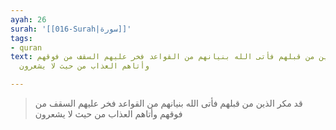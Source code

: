```yaml
---
ayah: 26
surah: '[[016-Surah|سورة]]'
tags:
- quran
text: قد مكر الذين من قبلهم فأتى الله بنيانهم من القواعد فخر عليهم السقف من فوقهم
  وأتاهم العذاب من حيث لا يشعرون

---
```

> قد مكر الذين من قبلهم فأتى الله بنيانهم من القواعد فخر عليهم السقف من فوقهم وأتاهم العذاب من حيث لا يشعرون
